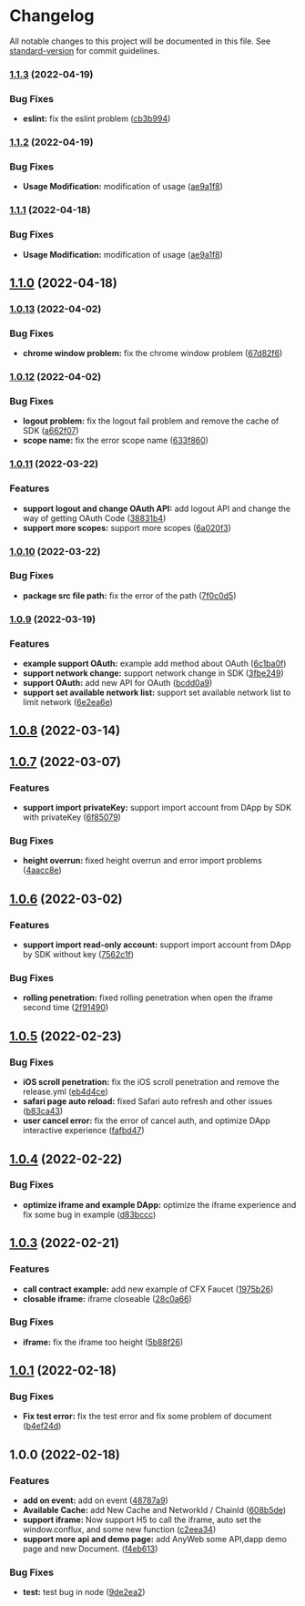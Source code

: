 # Changelog

All notable changes to this project will be documented in this file. See [standard-version](https://github.com/conventional-changelog/standard-version) for commit guidelines.

### [1.1.3](https://github.com/IdeaLightLabs/AnyWeb-JS-SDK/compare/v1.1.2...v1.1.3) (2022-04-19)


### Bug Fixes

* **eslint:** fix the eslint problem ([cb3b994](https://github.com/IdeaLightLabs/AnyWeb-JS-SDK/commit/cb3b99471793bb13214c4b483f5f89f21edcfbf5))

### [1.1.2](https://github.com/IdeaLightLabs/AnyWeb-JS-SDK/compare/v1.0.13...v1.1.2) (2022-04-19)


### Bug Fixes

* **Usage Modification:** modification of usage ([ae9a1f8](https://github.com/IdeaLightLabs/AnyWeb-JS-SDK/commit/ae9a1f8ee8c826bc274b5910048cd5a2c9eea00a))

### [1.1.1](https://github.com/IdeaLightLabs/AnyWeb-JS-SDK/compare/v1.0.13...v1.1.1) (2022-04-18)


### Bug Fixes

* **Usage Modification:** modification of usage ([ae9a1f8](https://github.com/IdeaLightLabs/AnyWeb-JS-SDK/commit/ae9a1f8ee8c826bc274b5910048cd5a2c9eea00a))

## [1.1.0](https://github.com/IdeaLightLabs/AnyWeb-JS-SDK/compare/v1.0.13...v1.1.0) (2022-04-18)

### [1.0.13](https://github.com/IdeaLightLabs/AnyWeb-JS-SDK/compare/v1.0.12...v1.0.13) (2022-04-02)


### Bug Fixes

* **chrome window problem:** fix the chrome window problem ([67d82f6](https://github.com/IdeaLightLabs/AnyWeb-JS-SDK/commit/67d82f66371615b9a185ec02eb95200eb433c0a9))

### [1.0.12](https://github.com/IdeaLightLabs/AnyWeb-JS-SDK/compare/v1.0.11...v1.0.12) (2022-04-02)


### Bug Fixes

* **logout problem:** fix the logout fail problem and remove the cache of SDK ([a662f07](https://github.com/IdeaLightLabs/AnyWeb-JS-SDK/commit/a662f0735ac45331c7da0151bbf4537fe2921145))
* **scope name:** fix the error scope name ([633f860](https://github.com/IdeaLightLabs/AnyWeb-JS-SDK/commit/633f86043b7c4c843c26af252f5939367fd4642b))

### [1.0.11](https://github.com/IdeaLightLabs/AnyWeb-JS-SDK/compare/v1.0.10...v1.0.11) (2022-03-22)


### Features

* **support logout and change OAuth API:** add logout API and change the way of getting OAuth Code ([38831b4](https://github.com/IdeaLightLabs/AnyWeb-JS-SDK/commit/38831b4dbed1196297589a9adeb9271ef610bf80))
* **support more scopes:** support more scopes ([6a020f3](https://github.com/IdeaLightLabs/AnyWeb-JS-SDK/commit/6a020f31f9bb95bf57a918bc857be786b4d1bc38))

### [1.0.10](https://github.com/IdeaLightLabs/AnyWeb-JS-SDK/compare/v1.0.9...v1.0.10) (2022-03-22)


### Bug Fixes

* **package src file path:** fix the error of the path ([7f0c0d5](https://github.com/IdeaLightLabs/AnyWeb-JS-SDK/commit/7f0c0d5c46f839227a2db5b76b138fe12bab2dc2))

### [1.0.9](https://github.com/IdeaLightLabs/AnyWeb-JS-SDK/compare/v1.0.8...v1.0.9) (2022-03-19)


### Features

* **example support OAuth:** example add method about OAuth ([6c1ba0f](https://github.com/IdeaLightLabs/AnyWeb-JS-SDK/commit/6c1ba0f09abff76ad94e9b13726ff117adc52a82))
* **support network change:** support network change in SDK ([3fbe249](https://github.com/IdeaLightLabs/AnyWeb-JS-SDK/commit/3fbe249829abc3673f258a4978db5878ece6d35c))
* **support OAuth:** add new API for OAuth ([bcdd0a9](https://github.com/IdeaLightLabs/AnyWeb-JS-SDK/commit/bcdd0a9add7d87f98d8bb5f764be08234ad3a29a))
* **support set available network list:** support set available network list to limit network ([6e2ea6e](https://github.com/IdeaLightLabs/AnyWeb-JS-SDK/commit/6e2ea6e84527b7c5414e3c29dec641ee2cff274e))

## [1.0.8](https://github.com/IdeaLightLabs/AnyWeb-JS-SDK/compare/v1.0.7...v1.0.8) (2022-03-14)

## [1.0.7](https://github.com/IdeaLightLabs/AnyWeb-JS-SDK/compare/v1.0.6...v1.0.7) (2022-03-07)


### Features

* **support import privateKey:** support import account from DApp by SDK with privateKey ([6f85079](https://github.com/IdeaLightLabs/AnyWeb-JS-SDK/commit/6f85079a1597d669d2cecc89889be5f69e4e7d1c))


### Bug Fixes

* **height overrun:**  fixed height overrun and error import problems ([4aacc8e](https://github.com/IdeaLightLabs/AnyWeb-JS-SDK/commit/4aacc8ee7be7f02d29345ee7a97ac48ff83dbdd8))

## [1.0.6](https://github.com/IdeaLightLabs/AnyWeb-JS-SDK/compare/v1.0.5...v1.0.6) (2022-03-02)


### Features

* **support import read-only account:** support import account from DApp by SDK without key ([7562c1f](https://github.com/IdeaLightLabs/AnyWeb-JS-SDK/commit/7562c1f03a7494022acc419389713de0ae93a710))


### Bug Fixes

* **rolling penetration:** fixed rolling penetration when open the iframe second time ([2f91490](https://github.com/IdeaLightLabs/AnyWeb-JS-SDK/commit/2f91490306420238ae006d7f1393b850f06ccc8a))

## [1.0.5](https://github.com/IdeaLightLabs/AnyWeb-JS-SDK/compare/v1.0.4...v1.0.5) (2022-02-23)


### Bug Fixes

* **iOS scroll penetration:** fix the iOS scroll penetration and remove the release.yml ([eb4d4ce](https://github.com/IdeaLightLabs/AnyWeb-JS-SDK/commit/eb4d4ce538543df97fd8064b1b2043688091ffb9))
* **safari page auto reload:** fixed Safari auto refresh and other issues ([b83ca43](https://github.com/IdeaLightLabs/AnyWeb-JS-SDK/commit/b83ca4351684edaac8d13ca79afab6455b4a1ca5))
* **user cancel error:** fix the error of cancel auth, and optimize DApp interactive experience ([fafbd47](https://github.com/IdeaLightLabs/AnyWeb-JS-SDK/commit/fafbd47e8c8ea8e4463f7149abfe627fb8127c21))

## [1.0.4](https://github.com/IdeaLightLabs/AnyWeb-JS-SDK/compare/v1.0.3...v1.0.4) (2022-02-22)


### Bug Fixes

* **optimize iframe and example DApp:** optimize the iframe experience and fix some bug in example ([d83bccc](https://github.com/IdeaLightLabs/AnyWeb-JS-SDK/commit/d83bcccdf556f492ee397a6eb7fa2c1d1c0c5b57))

## [1.0.3](https://github.com/IdeaLightLabs/AnyWeb-JS-SDK/compare/v1.0.2...v1.0.3) (2022-02-21)

### Features

* **call contract example:** add new example of CFX Faucet ([1975b26](https://github.com/IdeaLightLabs/AnyWeb-JS-SDK/commit/1975b26ed9841e6f55a9946d038c35bac7c0fa3d))
* **closable iframe:** iframe closeable ([28c0a66](https://github.com/IdeaLightLabs/AnyWeb-JS-SDK/commit/28c0a6696a7e056e6b6e15a9e69fb413bf62c69e))


### Bug Fixes

* **iframe:** fix the iframe too height ([5b88f26](https://github.com/IdeaLightLabs/AnyWeb-JS-SDK/commit/5b88f26b228c5d6f9d87f8a8847ca74481e3afd4))

## [1.0.1](https://github.com/IdeaLightLabs/AnyWeb-JS-SDK/compare/v1.0.0...v1.0.1) (2022-02-18)


### Bug Fixes

* **Fix test error:** fix the test error and fix some problem of document ([b4ef24d](https://github.com/IdeaLightLabs/AnyWeb-JS-SDK/commit/b4ef24dcb052c719692ca0578cd136a350621060))

## 1.0.0 (2022-02-18)


### Features

* **add on event:** add on event ([48787a9](https://github.com/AnyWeb/anyweb-js-sdk/commit/48787a956559bb430f07c5330400464649b17205))
* **Available Cache:** add New Cache and NetworkId / ChainId ([608b5de](https://github.com/AnyWeb/anyweb-js-sdk/commit/608b5deff642b7f9c0f57ab147cf71fd02508e69))
* **support iframe:** Now support H5 to call the iframe, auto set the window.conflux, and some new function ([c2eea34](https://github.com/AnyWeb/anyweb-js-sdk/commit/c2eea346bdea9d7f189478eb00cdc7f58ce03319))
* **support more api and demo page:** add AnyWeb some API,dapp demo page and new Document. ([f4eb613](https://github.com/AnyWeb/anyweb-js-sdk/commit/f4eb61319aa0e3280c9aaedd9e14068a5dd80700))


### Bug Fixes

* **test:** test bug in node ([9de2ea2](https://github.com/AnyWeb/anyweb-js-sdk/commit/9de2ea283946a4edb48f874c9c91531f8a97e7c6))
